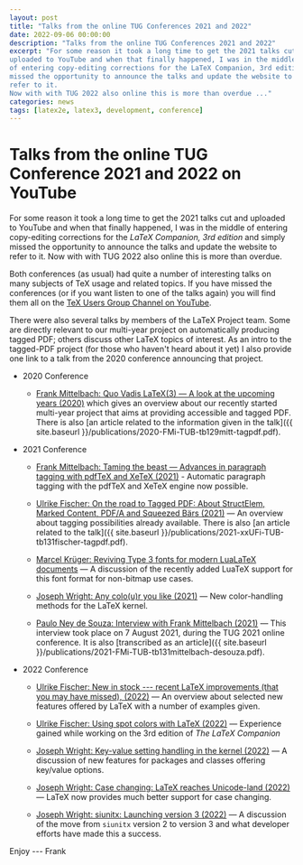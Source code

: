 ```yaml
---
layout: post
title: "Talks from the online TUG Conferences 2021 and 2022"
date: 2022-09-06 00:00:00
description: "Talks from the online TUG Conferences 2021 and 2022"
excerpt: "For some reason it took a long time to get the 2021 talks cut and
uploaded to YouTube and when that finally happened, I was in the middle
of entering copy-editing corrections for the LaTeX Companion, 3rd edition and simply
missed the opportunity to announce the talks and update the website to
refer to it.
Now with with TUG 2022 also online this is more than overdue ..."
categories: news
tags: [latex2e, latex3, development, conference]
---
```


# Talks from the online TUG Conference 2021 and 2022 on YouTube

For some reason it took a long time to get the 2021 talks cut and
uploaded to YouTube and when that finally happened, I was in the
middle of entering copy-editing corrections for the _LaTeX Companion, 3rd edition_ and
simply missed the opportunity to announce the talks and update the
website to refer to it.  Now with with TUG 2022 also online this is
more than overdue.

Both conferences (as usual) had quite a number of interesting talks on
many subjects of TeX usage and related topics.  If you have missed the
conferences (or if you want listen to one of the talks again) you will
find them all on the [TeX Users Group Channel on
YouTube](https://www.youtube.com/c/TeXUsersGroup/featured).

There were also several talks by members of the LaTeX Project
team. Some are directly relevant to our multi-year project on
automatically producing tagged PDF; others discuss other LaTeX topics
of interest. As an intro to the tagged-PDF project (for those who haven't heard about it yet) I also provide one
link to a talk from the 2020 conference announcing that project.

- 2020 Conference
    - [Frank Mittelbach: Quo Vadis LaTeX(3) — A look at the upcoming
      years (2020)](https://youtu.be/zNci4lcb8Vo) which gives an overview about
      our recently started multi-year project that aims at providing
      accessible and tagged PDF. There is also [an article related to the information given in the talk]({{ site.baseurl }}/publications/2020-FMi-TUB-tb129mitt-tagpdf.pdf).

- 2021 Conference
    - [Frank Mittelbach: Taming the beast — Advances in paragraph tagging
      with pdfTeX and XeTeX (2021)](https://www.youtube.com/watch?v=7FQLnggVgDE) - Automatic paragraph tagging with
      the pdfTeX and XeTeX engine now possible.

    - [Ulrike Fischer: On the road to Tagged PDF: About StructElem,
       Marked Content, PDF/A and Squeezed Bärs (2021)](https://www.youtube.com/watch?v=d0ivQywNkAQ)
        — An overview
       about tagging possibilities already available. There is also [an article related to the talk]({{ site.baseurl }}/publications/2021-xxUFi-TUB-tb131fischer-tagpdf.pdf).

    - [Marcel Krüger: Reviving Type 3 fonts for modern LuaLaTeX documents](https://www.youtube.com/watch?v=hXqaLwxuivQ)
       — A discussion of the recently added LuaTeX support for this font format for non-bitmap use cases.

    - [Joseph Wright: Any colo(u)r you like (2021)](https://www.youtube.com/watch?v=Z4sU-h3moOc)
       — New color-handling methods for the LaTeX kernel.

    - [Paulo Ney de Souza: Interview with Frank Mittelbach (2021)](https://www.youtube.com/watch?v=VDsEum6GoBI)
       — This interview took place on 7 August 2021, during the TUG 2021
      online conference. It is also [transcribed as an article]({{ site.baseurl }}/publications/2021-FMi-TUB-tb131mittelbach-desouza.pdf).


- 2022 Conference
   - [Ulrike Fischer: New in stock --- recent LaTeX improvements (that
      you may have missed), (2022)](https://www.youtube.com/watch?v=JjW_hfrYxfk)
       — An overview about selected new
      features offered by LaTeX with a number of examples given.

   - [Ulrike Fischer: Using spot colors with LaTeX (2022)](https://www.youtube.com/watch?v=sgv0ZV7od_U)
     — Experience gained while working on the 3rd edition of _The LaTeX Companion_

   - [Joseph Wright: Key-value setting handling in the kernel (2022)](https://www.youtube.com/watch?v=jV9S2M0iEfo)
      — A discussion of new features for packages and classes offering
     key/value options.

   - [Joseph Wright: Case changing: LaTeX reaches Unicode-land (2022)](https://www.youtube.com/watch?v=zT6OKygUqRU)
      — LaTeX now provides much better support for case changing.

   - [Joseph Wright: siunitx: Launching version 3 (2022)](https://www.youtube.com/watch?v=IYPFinT6C_k)
      — A discussion of the move from `siunitx` version 2 to version 3 and what developer efforts have made this
      a success.



Enjoy --- Frank



